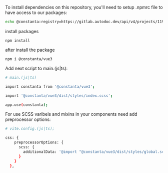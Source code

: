 To install dependencies on this repository, you'll need to setup .npmrc file to have access to our packages:

```bash
echo @constanta:registry=https://gitlab.autodoc.dev/api/v4/projects/1193/packages/npm/ >> .npmrc
```

install packages

`npm install`

after install the package

`npm i @constanta/vue3`

Add next script to main.(js|ts):

```bash
# main.(js|ts)

import constanta from '@constanta/vue3';

import '@constanta/vue3/dist/styles/index.scss';

app.use(constanta);
```

For use SCSS varibels and mixins in your components need add preprocessor options:

```bash
# vite.config.(js|ts);

css: {
    preprocessorOptions: {
      scss: {
        additionalData: '@import "@constanta/vue3/dist/styles/global.scss";'
      }
    }
  },
```
